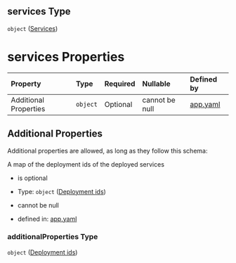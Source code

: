 ## services Type

`object` ([Services](app-properties-services.md))

# services Properties

| Property              | Type     | Required | Nullable       | Defined by                                                                                                                             |
| :-------------------- | :------- | :------- | :------------- | :------------------------------------------------------------------------------------------------------------------------------------- |
| Additional Properties | `object` | Optional | cannot be null | [app.yaml](app-properties-services-deployment-ids.md "https://fluence.dev/schemas/app.yaml#/properties/services/additionalProperties") |

## Additional Properties

Additional properties are allowed, as long as they follow this schema:

A map of the deployment ids of the deployed services

*   is optional

*   Type: `object` ([Deployment ids](app-properties-services-deployment-ids.md))

*   cannot be null

*   defined in: [app.yaml](app-properties-services-deployment-ids.md "https://fluence.dev/schemas/app.yaml#/properties/services/additionalProperties")

### additionalProperties Type

`object` ([Deployment ids](app-properties-services-deployment-ids.md))
